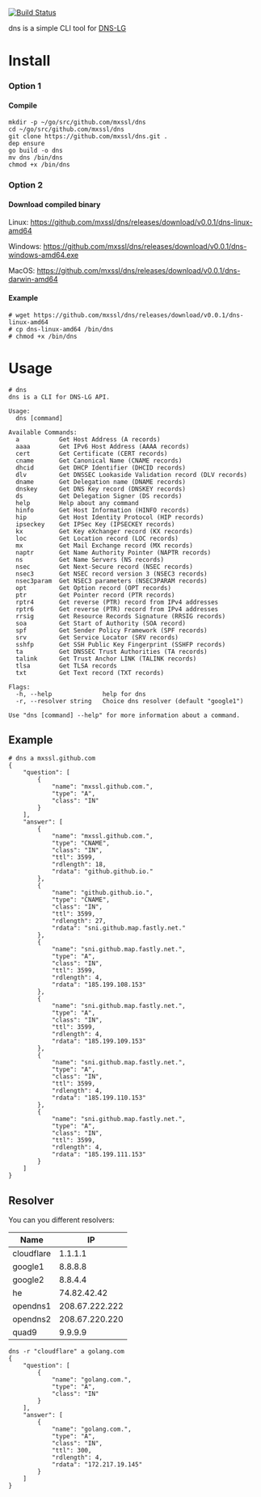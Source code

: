[![Build Status](https://travis-ci.org/mxssl/dns.svg?branch=master)](https://travis-ci.org/mxssl/dns)

dns is a simple CLI tool for [DNS-LG](http://www.dns-lg.com)

# Install

### Option 1

#### Compile

```
mkdir -p ~/go/src/github.com/mxssl/dns
cd ~/go/src/github.com/mxssl/dns
git clone https://github.com/mxssl/dns.git .
dep ensure
go build -o dns
mv dns /bin/dns
chmod +x /bin/dns
```

### Option 2

#### Download compiled binary

Linux: https://github.com/mxssl/dns/releases/download/v0.0.1/dns-linux-amd64

Windows: https://github.com/mxssl/dns/releases/download/v0.0.1/dns-windows-amd64.exe

MacOS: https://github.com/mxssl/dns/releases/download/v0.0.1/dns-darwin-amd64

#### Example

```
# wget https://github.com/mxssl/dns/releases/download/v0.0.1/dns-linux-amd64
# cp dns-linux-amd64 /bin/dns
# chmod +x /bin/dns
```

# Usage

```
# dns
dns is a CLI for DNS-LG API.

Usage:
  dns [command]

Available Commands:
  a           Get Host Address (A records)
  aaaa        Get IPv6 Host Address (AAAA records)
  cert        Get Certificate (CERT records)
  cname       Get Canonical Name (CNAME records)
  dhcid       Get DHCP Identifier (DHCID records)
  dlv         Get DNSSEC Lookaside Validation record (DLV records)
  dname       Get Delegation name (DNAME records)
  dnskey      Get DNS Key record (DNSKEY records)
  ds          Get Delegation Signer (DS records)
  help        Help about any command
  hinfo       Get Host Information (HINFO records)
  hip         Get Host Identity Protocol (HIP records)
  ipseckey    Get IPSec Key (IPSECKEY records)
  kx          Get Key eXchanger record (KX records)
  loc         Get Location record (LOC records)
  mx          Get Mail Exchange record (MX records)
  naptr       Get Name Authority Pointer (NAPTR records)
  ns          Get Name Servers (NS records)
  nsec        Get Next-Secure record (NSEC records)
  nsec3       Get NSEC record version 3 (NSEC3 records)
  nsec3param  Get NSEC3 parameters (NSEC3PARAM records)
  opt         Get Option record (OPT records)
  ptr         Get Pointer record (PTR records)
  rptr4       Get reverse (PTR) record from IPv4 addresses
  rptr6       Get reverse (PTR) record from IPv4 addresses
  rrsig       Get Resource Records Signature (RRSIG records)
  soa         Get Start of Authority (SOA record)
  spf         Get Sender Policy Framework (SPF records)
  srv         Get Service Locator (SRV records)
  sshfp       Get SSH Public Key Fingerprint (SSHFP records)
  ta          Get DNSSEC Trust Authorities (TA records)
  talink      Get Trust Anchor LINK (TALINK records)
  tlsa        Get TLSA records
  txt         Get Text record (TXT records)

Flags:
  -h, --help              help for dns
  -r, --resolver string   Choice dns resolver (default "google1")

Use "dns [command] --help" for more information about a command.

```

## Example

```
# dns a mxssl.github.com
{
    "question": [
        {
            "name": "mxssl.github.com.",
            "type": "A",
            "class": "IN"
        }
    ],
    "answer": [
        {
            "name": "mxssl.github.com.",
            "type": "CNAME",
            "class": "IN",
            "ttl": 3599,
            "rdlength": 18,
            "rdata": "github.github.io."
        },
        {
            "name": "github.github.io.",
            "type": "CNAME",
            "class": "IN",
            "ttl": 3599,
            "rdlength": 27,
            "rdata": "sni.github.map.fastly.net."
        },
        {
            "name": "sni.github.map.fastly.net.",
            "type": "A",
            "class": "IN",
            "ttl": 3599,
            "rdlength": 4,
            "rdata": "185.199.108.153"
        },
        {
            "name": "sni.github.map.fastly.net.",
            "type": "A",
            "class": "IN",
            "ttl": 3599,
            "rdlength": 4,
            "rdata": "185.199.109.153"
        },
        {
            "name": "sni.github.map.fastly.net.",
            "type": "A",
            "class": "IN",
            "ttl": 3599,
            "rdlength": 4,
            "rdata": "185.199.110.153"
        },
        {
            "name": "sni.github.map.fastly.net.",
            "type": "A",
            "class": "IN",
            "ttl": 3599,
            "rdlength": 4,
            "rdata": "185.199.111.153"
        }
    ]
}

```

## Resolver

You can you different resolvers:

| Name | IP |
|---|---|
| cloudflare | 1.1.1.1 |
| google1 | 8.8.8.8 |
| google2 | 8.8.4.4 |
| he | 74.82.42.42 |
| opendns1 | 208.67.222.222 |
| opendns2 | 208.67.220.220 |
| quad9 | 9.9.9.9 |


```
dns -r "cloudflare" a golang.com    
{
    "question": [
        {
            "name": "golang.com.",
            "type": "A",
            "class": "IN"
        }
    ],
    "answer": [
        {
            "name": "golang.com.",
            "type": "A",
            "class": "IN",
            "ttl": 300,
            "rdlength": 4,
            "rdata": "172.217.19.145"
        }
    ]
}
```
